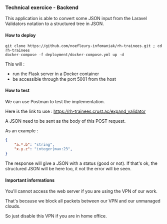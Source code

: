 ### Technical exercice - Backend

This application is able to convert some JSON input from the Laravel Validators notation to a structured tree in JSON.

#### How to deploy

```
git clone https://github.com/noefleury-infomaniak/rh-trainees.git ; cd rh-trainees
docker-compose -f deployment/docker-compose.yml up -d
```

This will :

- run the Flask server in a Docker container
- be accessible through the port 5001 from the host

#### How to test

We can use Postman to test the implementation.

Here is the link to use : https://rh-trainees.crust.ac/expand_validator

A JSON need to be sent as the body of this POST request.

As an example :

```json
{
	"a.*.b": "string",
	"x.y.z": "integer|max:23",
}
```

The response will give a JSON with a status (good or not). If that's ok, the structured JSON will be here too, it not the error will be seen.

#### Important informations

You'll cannot access the web server if you are using the VPN of our work.

That's because we block all packets between our VPN and our unmanaged clouds.

So just disable this VPN if you are in home office.